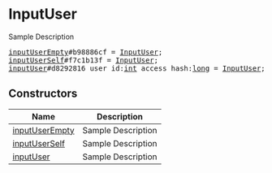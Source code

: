 # InputUser

Sample Description

<pre>
<a href="../constructor/inputUserEmpty">inputUserEmpty</a>#b98886cf = <a href="../type/InputUser.md">InputUser</a>;
<a href="../constructor/inputUserSelf">inputUserSelf</a>#f7c1b13f = <a href="../type/InputUser.md">InputUser</a>;
<a href="../constructor/inputUser">inputUser</a>#d8292816 user_id:<a href="../type/int.md">int</a> access_hash:<a href="../type/long.md">long</a> = <a href="../type/InputUser.md">InputUser</a>;
</pre>

## Constructors

| Name | Description |
|------|-------------|
| [inputUserEmpty](../constructor/inputUserEmpty.md) | Sample Description |
| [inputUserSelf](../constructor/inputUserSelf.md) | Sample Description |
| [inputUser](../constructor/inputUser.md) | Sample Description |

